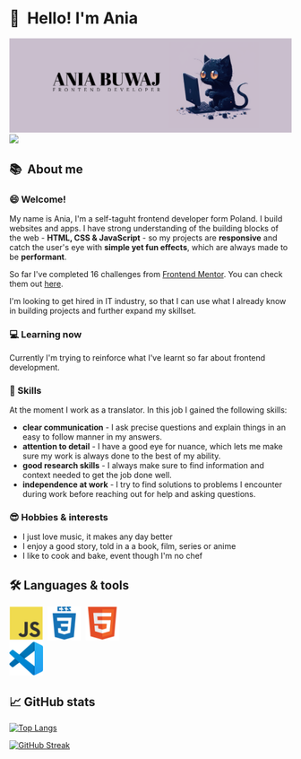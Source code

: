 # 👋&nbsp; Hello! I'm Ania

<div id="header" align="center">
    <img src="assets/profile-banner.png">
</div>

<div id="badges" align="left">
    <a href="https://www.frontendmentor.io/profile/ania221B" target="_blank">
        <img src="https://img.shields.io/badge/Frontendmentor-Profile-blue?logo=frontendmentor&logoColor=white&style=for-the-badge">
    </a>
</div>

## 📚&nbsp; About me

### 😄&nbsp;Welcome!

My name is Ania, I'm a self-taguht frontend developer form Poland. I build websites and apps. I have strong understanding of the building blocks of the web - **HTML, CSS & JavaScript** - so my projects are **responsive** and catch the user's eye with **simple yet fun effects**, which are always made to be **performant**.

So far I've completed 16 challenges from [Frontend Mentor](https://www.frontendmentor.io/home). You can check them out [here](https://www.frontendmentor.io/profile/ania221B/solutions).

I'm looking to get hired in IT industry, so that I can use what I already know in building projects and further expand my skillset.

### 💻&nbsp;Learning now

Currently I'm trying to reinforce what I've learnt so far about frontend development.

### 🎯&nbsp;Skills

At the moment I work as a translator. In this job I gained the following skills:

- **clear communication** - I ask precise questions and explain things in an easy to follow manner in my answers.
- **attention to detail** - I have a good eye for nuance, which lets me make sure my work is always done to the best of my ability.
- **good research skills** - I always make sure to find information and context needed to get the job done well.
- **independence at work** - I try to find solutions to problems I encounter during work before reaching out for help and asking questions.

### 😎&nbsp;Hobbies & interests

- I just love music, it makes any day better
- I enjoy a good story, told in a a book, film, series or anime
- I like to cook and bake, event though I'm no chef

## 🛠️&nbsp;Languages & tools

<div>
    <img src="https://github.com/devicons/devicon/blob/master/icons/javascript/javascript-original.svg" title="JavaScript" alt="JavaScript" width="60" height="60"/>&nbsp;
    <img src="https://github.com/devicons/devicon/blob/master/icons/css3/css3-plain-wordmark.svg"  title="CSS3" alt="CSS" width="60" height="60"/>&nbsp;
    <img src="https://github.com/devicons/devicon/blob/master/icons/html5/html5-original.svg" title="HTML5" alt="HTML" width="60" height="60"/>&nbsp;
</div>

<div>
<img src="https://github.com/devicons/devicon/blob/master/icons/vscode/vscode-original.svg" title="VSCode" alt="VSCode" width="60" height="60"/>&nbsp;
</div>

## 📈&nbsp;GitHub stats

[![Top Langs](https://github-readme-stats.vercel.app/api/top-langs/?username=ania221b&layout=compact&theme=dracula)](https://github.com/ania221b/github-readme-stats)

[![GitHub Streak](https://streak-stats.demolab.com/?user=ania221b&theme=dracula)](https://git.io/streak-stats)

<!--
**ania221B/ania221B** is a ✨ _special_ ✨ repository because its `README.md` (this file) appears on your GitHub profile.

Here are some ideas to get you started:

- 🔭 I’m currently working on ...
- 🌱 I’m currently learning ...
- 👯 I’m looking to collaborate on ...
- 🤔 I’m looking for help with ...
- 💬 Ask me about ...
- 📫 How to reach me: ...
- 😄 Pronouns: ...
- ⚡ Fun fact: ...
-->
